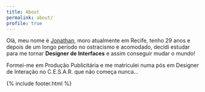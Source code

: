 ```yaml
---
title: About
permalink: about/
profile: true
---
```


Olá, meu nome é [Jonathan][Jonathan], moro atualmente em Recife, tenho 29 anos e depois de um longo período no ostracismo e acomodado, decidi estudar para me tornar <strong>Designer de Interfaces</strong> e assim conseguir mudar o mundo!

Formei-me em Produção Publicitária e me matriculei numa pós em Designer de Interação no C.E.S.A.R. que não começa nunca...

[Jonathan]: https://twitter.com/jonathan_slima

{% include footer.html %}